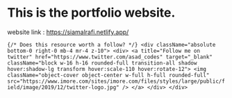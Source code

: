 # This is the portfolio website.



website link : https://siamalrafi.netlify.app/






`
   {/* Does this resource worth a follow? */}
                <div className="absolute bottom-0 right-0 mb-4 mr-4 z-10">
                    <div>
                        <a title="Follow me on twitter" href="https://www.twitter.com/asad_codes" target="_blank" className="block w-16 h-16 rounded-full transition-all shadow hover:shadow-lg transform hover:scale-110 hover:rotate-12">
                            <img className="object-cover object-center w-full h-full rounded-full" src="https://www.imore.com/sites/imore.com/files/styles/large/public/field/image/2019/12/twitter-logo.jpg" />
                        </a>
                    </div>
                </div>
                `








